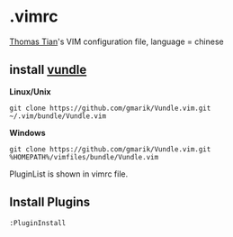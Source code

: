 # .vimrc
[Thomas Tian](http://www.thomastian.com)'s VIM configuration file, language = chinese

## install [vundle](https://github.com/gmarik/Vundle.vim)
**Linux/Unix**
```
git clone https://github.com/gmarik/Vundle.vim.git ~/.vim/bundle/Vundle.vim
```
**Windows**
```
git clone https://github.com/gmarik/Vundle.vim.git %HOMEPATH%/vimfiles/bundle/Vundle.vim
```
PluginList is shown in vimrc file.

## Install Plugins
```
:PluginInstall
```

